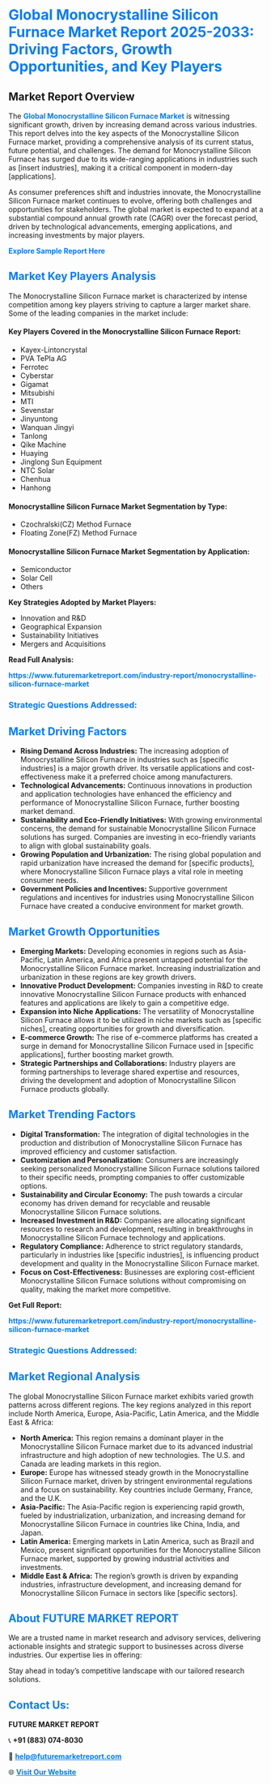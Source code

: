 <h1 style="color: #007BFF;">Global Monocrystalline Silicon Furnace Market Report 2025-2033: Driving Factors, Growth Opportunities, and Key Players</h1>

<section id="overview">
<h2>Market Report Overview</h2>
<p>The <a href="https://www.futuremarketreport.com/industry-report/monocrystalline-silicon-furnace-market" style="color: #007BFF; text-decoration: none;"><strong>Global Monocrystalline Silicon Furnace Market</strong></a> is witnessing significant growth, driven by increasing demand across various industries. This report delves into the key aspects of the Monocrystalline Silicon Furnace market, providing a comprehensive analysis of its current status, future potential, and challenges. The demand for Monocrystalline Silicon Furnace has surged due to its wide-ranging applications in industries such as [insert industries], making it a critical component in modern-day [applications].</p>
<p>As consumer preferences shift and industries innovate, the Monocrystalline Silicon Furnace market continues to evolve, offering both challenges and opportunities for stakeholders. The global market is expected to expand at a substantial compound annual growth rate (CAGR) over the forecast period, driven by technological advancements, emerging applications, and increasing investments by major players.</p>
</section>

<section id="overview">
<p><a href="https://www.futuremarketreport.com/request-sample/reportId=55072" style="color: #007BFF; text-decoration: none;"><strong>Explore Sample Report Here</strong></a></p>
</section>

<section id="key-players">
<h2 style="color: #007BFF;">Market Key Players Analysis</h2>
<p>The Monocrystalline Silicon Furnace market is characterized by intense competition among key players striving to capture a larger market share. Some of the leading companies in the market include:</p>
<h4>Key Players Covered in the Monocrystalline Silicon Furnace Report:</h4>
<ul><li>Kayex-Lintoncrystal</li><li>PVA TePla AG</li><li>Ferrotec</li><li>Cyberstar</li><li>Gigamat</li><li>Mitsubishi</li><li>MTI</li><li>Sevenstar</li><li>Jinyuntong</li><li>Wanquan Jingyi</li><li>Tanlong</li><li>Qike Machine</li><li>Huaying</li><li>Jinglong Sun Equipment</li><li>NTC Solar</li><li>Chenhua</li><li>Hanhong</li></ul>
<h4>Monocrystalline Silicon Furnace Market Segmentation by Type:</h4>
<ul><li>Czochralski(CZ) Method Furnace</li><li>Floating Zone(FZ) Method Furnace</li></ul>

<h4>Monocrystalline Silicon Furnace Market Segmentation by Application:</h4>
<ul><li>Semiconductor</li><li>Solar Cell</li><li>Others</li></ul>
<p><strong>Key Strategies Adopted by Market Players:</strong></p>
<ul>
<li>Innovation and R&D</li>
<li>Geographical Expansion</li>
<li>Sustainability Initiatives</li>
<li>Mergers and Acquisitions</li>
</ul>
</section>

<section>
<p><strong>Read Full Analysis: </strong></p><a href="https://www.futuremarketreport.com/industry-report/monocrystalline-silicon-furnace-market" style="color: #007BFF; text-decoration: none;"><strong>https://www.futuremarketreport.com/industry-report/monocrystalline-silicon-furnace-market</strong></a>
<h3 style="color: #007BFF;">Strategic Questions Addressed:</h3>
</section>

<section id="driving-factors">
<h2 style="color: #007BFF;">Market Driving Factors</h2>
<ul>
<li><strong>Rising Demand Across Industries:</strong> The increasing adoption of Monocrystalline Silicon Furnace in industries such as [specific industries] is a major growth driver. Its versatile applications and cost-effectiveness make it a preferred choice among manufacturers.</li>
<li><strong>Technological Advancements:</strong> Continuous innovations in production and application technologies have enhanced the efficiency and performance of Monocrystalline Silicon Furnace, further boosting market demand.</li>
<li><strong>Sustainability and Eco-Friendly Initiatives:</strong> With growing environmental concerns, the demand for sustainable Monocrystalline Silicon Furnace solutions has surged. Companies are investing in eco-friendly variants to align with global sustainability goals.</li>
<li><strong>Growing Population and Urbanization:</strong> The rising global population and rapid urbanization have increased the demand for [specific products], where Monocrystalline Silicon Furnace plays a vital role in meeting consumer needs.</li>
<li><strong>Government Policies and Incentives:</strong> Supportive government regulations and incentives for industries using Monocrystalline Silicon Furnace have created a conducive environment for market growth.</li>
</ul>
</section>

<section id="growth-opportunities">
<h2 style="color: #007BFF;">Market Growth Opportunities</h2>
<ul>
<li><strong>Emerging Markets:</strong> Developing economies in regions such as Asia-Pacific, Latin America, and Africa present untapped potential for the Monocrystalline Silicon Furnace market. Increasing industrialization and urbanization in these regions are key growth drivers.</li>
<li><strong>Innovative Product Development:</strong> Companies investing in R&D to create innovative Monocrystalline Silicon Furnace products with enhanced features and applications are likely to gain a competitive edge.</li>
<li><strong>Expansion into Niche Applications:</strong> The versatility of Monocrystalline Silicon Furnace allows it to be utilized in niche markets such as [specific niches], creating opportunities for growth and diversification.</li>
<li><strong>E-commerce Growth:</strong> The rise of e-commerce platforms has created a surge in demand for Monocrystalline Silicon Furnace used in [specific applications], further boosting market growth.</li>
<li><strong>Strategic Partnerships and Collaborations:</strong> Industry players are forming partnerships to leverage shared expertise and resources, driving the development and adoption of Monocrystalline Silicon Furnace products globally.</li>
</ul>
</section>

<section id="trending-factors">
<h2 style="color: #007BFF;">Market Trending Factors</h2>
<ul>
<li><strong>Digital Transformation:</strong> The integration of digital technologies in the production and distribution of Monocrystalline Silicon Furnace has improved efficiency and customer satisfaction.</li>
<li><strong>Customization and Personalization:</strong> Consumers are increasingly seeking personalized Monocrystalline Silicon Furnace solutions tailored to their specific needs, prompting companies to offer customizable options.</li>
<li><strong>Sustainability and Circular Economy:</strong> The push towards a circular economy has driven demand for recyclable and reusable Monocrystalline Silicon Furnace solutions.</li>
<li><strong>Increased Investment in R&D:</strong> Companies are allocating significant resources to research and development, resulting in breakthroughs in Monocrystalline Silicon Furnace technology and applications.</li>
<li><strong>Regulatory Compliance:</strong> Adherence to strict regulatory standards, particularly in industries like [specific industries], is influencing product development and quality in the Monocrystalline Silicon Furnace market.</li>
<li><strong>Focus on Cost-Effectiveness:</strong> Businesses are exploring cost-efficient Monocrystalline Silicon Furnace solutions without compromising on quality, making the market more competitive.</li>
</ul>
</section>

<section>
<p><strong>Get Full Report: </strong></p><a href="https://www.futuremarketreport.com/industry-report/monocrystalline-silicon-furnace-market" style="color: #007BFF; text-decoration: none;"><strong>https://www.futuremarketreport.com/industry-report/monocrystalline-silicon-furnace-market</strong></a>
<h3 style="color: #007BFF;">Strategic Questions Addressed:</h3>
</section>


<section id="regional-analysis">
<h2 style="color: #007BFF;">Market Regional Analysis</h2>
<p>The global Monocrystalline Silicon Furnace market exhibits varied growth patterns across different regions. The key regions analyzed in this report include North America, Europe, Asia-Pacific, Latin America, and the Middle East & Africa:</p>
<ul>
<li><strong>North America:</strong> This region remains a dominant player in the Monocrystalline Silicon Furnace market due to its advanced industrial infrastructure and high adoption of new technologies. The U.S. and Canada are leading markets in this region.</li>
<li><strong>Europe:</strong> Europe has witnessed steady growth in the Monocrystalline Silicon Furnace market, driven by stringent environmental regulations and a focus on sustainability. Key countries include Germany, France, and the U.K.</li>
<li><strong>Asia-Pacific:</strong> The Asia-Pacific region is experiencing rapid growth, fueled by industrialization, urbanization, and increasing demand for Monocrystalline Silicon Furnace in countries like China, India, and Japan.</li>
<li><strong>Latin America:</strong> Emerging markets in Latin America, such as Brazil and Mexico, present significant opportunities for the Monocrystalline Silicon Furnace market, supported by growing industrial activities and investments.</li>
<li><strong>Middle East & Africa:</strong> The region’s growth is driven by expanding industries, infrastructure development, and increasing demand for Monocrystalline Silicon Furnace in sectors like [specific sectors].</li>
</ul>
</section>

<footer>
<h2 style="color: #007BFF;">About FUTURE MARKET REPORT</h2>
<p>We are a trusted name in market research and advisory services, delivering actionable insights and strategic support to businesses across diverse industries. Our expertise lies in offering:</p>

<p>Stay ahead in today’s competitive landscape with our tailored research solutions.</p>

<h2 style="color: #007BFF;">Contact Us:</h2>
<p><strong>FUTURE MARKET REPORT</strong></p>
<p>📞 <strong>+91 (883) 074-8030</strong></p>
<p>📧 <strong><a href="mailto:help@futuremarketreport.com" style="color: #007BFF;">help@futuremarketreport.com</a></strong></p>
<p>🌐 <strong><a href="https://www.futuremarketreport.com/" style="color: #007BFF;">Visit Our Website</a></strong></p>
</footer>